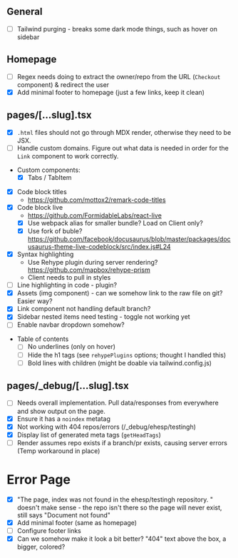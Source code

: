 ## General

- [ ] Tailwind purging - breaks some dark mode things, such as hover on sidebar

## Homepage

- [ ] Regex needs doing to extract the owner/repo from the URL (`Checkout` component) & redirect the user
- [x] Add minimal footer to homepage (just a few links, keep it clean)

## pages/[...slug].tsx

- [x] `.html` files should not go through MDX render, otherwise they need to be JSX.
- [ ] Handle custom domains. Figure out what data is needed in order for the `Link` component to work correctly.
- Custom components:
  - [x] Tabs / TabItem
- [x] Code block titles
  - https://github.com/mottox2/remark-code-titles
- [x] Code block live
  - https://github.com/FormidableLabs/react-live
  - [x] Use webpack alias for smaller bundle? Load on Client only?
  - [x] Use fork of buble? https://github.com/facebook/docusaurus/blob/master/packages/docusaurus-theme-live-codeblock/src/index.js#L24
- [x] Syntax highlighting
  - Use Rehype plugin during server rendering? https://github.com/mapbox/rehype-prism
  - Client needs to pull in styles
- [ ] Line highlighting in code - plugin?
- [x] Assets (img component) - can we somehow link to the raw file on git? Easier way?
- [x] Link component not handling default branch?
- [x] Sidebar nested items need testing - toggle not working yet
- [ ] Enable navbar dropdown somehow?
- Table of contents
  - [ ] No underlines (only on hover)
  - [ ] Hide the h1 tags (see `rehypePlugins` options; thought I handled this)
  - [ ] Bold lines with children (might be doable via tailwind.config.js)

## pages/_debug/[...slug].tsx

- [ ] Needs overall implementation. Pull data/responses from everywhere and show output on the page.
- [x] Ensure it has a `noindex` metatag
- [x] Not working with 404 repos/errors (/_debug/ehesp/testingh)
- [x] Display list of generated meta tags (`getHeadTags`)
- [ ] Render assumes repo exists if a branch/pr exists, causing server errors (Temp workaround in place)

# Error Page

- [x] "The page, index was not found in the ehesp/testingh repository. " doesn't make sense - the repo isn't there so the page will never exist, still says "Document not found"
- [x] Add minimal footer (same as homepage)
- [ ] Configure footer links
- [x] Can we somehow make it look a bit better? "404" text above the box, a bigger, colored?
